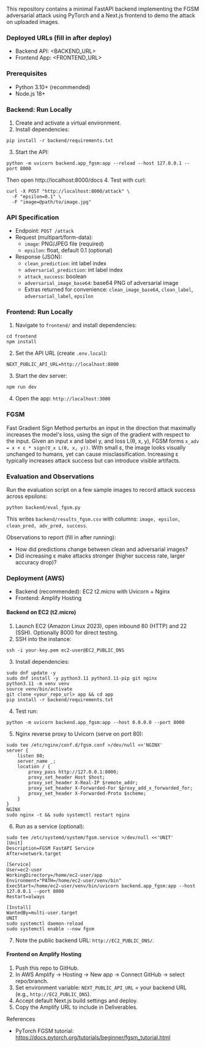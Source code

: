 This repository contains a minimal FastAPI backend implementing the FGSM adversarial attack using PyTorch and a Next.js frontend to demo the attack on uploaded images.

### Deployed URLs (fill in after deploy)
- Backend API: <BACKEND_URL>
- Frontend App: <FRONTEND_URL>

### Prerequisites
- Python 3.10+ (recommended)
- Node.js 18+

### Backend: Run Locally
1. Create and activate a virtual environment.
2. Install dependencies:
```
pip install -r backend/requirements.txt
```
3. Start the API:
```
python -m uvicorn backend.app_fgsm:app --reload --host 127.0.0.1 --port 8000
```
Then open http://localhost:8000/docs
4. Test with curl:
```
curl -X POST "http://localhost:8000/attack" \
  -F "epsilon=0.1" \
  -F "image=@path/to/image.jpg"
```

### API Specification
- Endpoint: `POST /attack`
- Request (multipart/form-data):
  - `image`: PNG/JPEG file (required)
  - `epsilon`: float, default 0.1 (optional)
- Response (JSON):
  - `clean_prediction`: int label index
  - `adversarial_prediction`: int label index
  - `attack_success`: boolean
  - `adversarial_image_base64`: base64 PNG of adversarial image
  - Extras returned for convenience: `clean_image_base64`, `clean_label`, `adversarial_label`, `epsilon`

### Frontend: Run Locally
1. Navigate to `frontend/` and install dependencies:
```
cd frontend
npm install
```
2. Set the API URL (create `.env.local`):
```
NEXT_PUBLIC_API_URL=http://localhost:8000
```
3. Start the dev server:
```
npm run dev
```
4. Open the app: `http://localhost:3000`

### FGSM
Fast Gradient Sign Method perturbs an input in the direction that maximally increases the model's loss, using the sign of the gradient with respect to the input. Given an input x and label y, and loss L(θ, x, y), FGSM forms `x_adv = x + ε * sign(∇_x L(θ, x, y))`. With small ε, the image looks visually unchanged to humans, yet can cause misclassification. Increasing ε typically increases attack success but can introduce visible artifacts.

### Evaluation and Observations
Run the evaluation script on a few sample images to record attack success across epsilons:
```
python backend/eval_fgsm.py
```
This writes `backend/results_fgsm.csv` with columns: `image, epsilon, clean_pred, adv_pred, success`.

Observations to report (fill in after running):
- How did predictions change between clean and adversarial images?
- Did increasing ε make attacks stronger (higher success rate, larger accuracy drop)?

### Deployment (AWS)
- Backend (recommended): EC2 t2.micro with Uvicorn + Nginx
- Frontend: Amplify Hosting

#### Backend on EC2 (t2.micro)
1) Launch EC2 (Amazon Linux 2023), open inbound 80 (HTTP) and 22 (SSH). Optionally 8000 for direct testing.
2) SSH into the instance:
```
ssh -i your-key.pem ec2-user@EC2_PUBLIC_DNS
```
3) Install dependencies:
```
sudo dnf update -y
sudo dnf install -y python3.11 python3.11-pip git nginx
python3.11 -m venv venv
source venv/bin/activate
git clone <your_repo_url> app && cd app
pip install -r backend/requirements.txt
```
4) Test run:
```
python -m uvicorn backend.app_fgsm:app --host 0.0.0.0 --port 8000
```
5) Nginx reverse proxy to Uvicorn (serve on port 80):
```
sudo tee /etc/nginx/conf.d/fgsm.conf >/dev/null <<'NGINX'
server {
    listen 80;
    server_name _;
    location / {
        proxy_pass http://127.0.0.1:8000;
        proxy_set_header Host $host;
        proxy_set_header X-Real-IP $remote_addr;
        proxy_set_header X-Forwarded-For $proxy_add_x_forwarded_for;
        proxy_set_header X-Forwarded-Proto $scheme;
    }
}
NGINX
sudo nginx -t && sudo systemctl restart nginx
```
6) Run as a service (optional):
```
sudo tee /etc/systemd/system/fgsm.service >/dev/null <<'UNIT'
[Unit]
Description=FGSM FastAPI Service
After=network.target

[Service]
User=ec2-user
WorkingDirectory=/home/ec2-user/app
Environment="PATH=/home/ec2-user/venv/bin"
ExecStart=/home/ec2-user/venv/bin/uvicorn backend.app_fgsm:app --host 127.0.0.1 --port 8000
Restart=always

[Install]
WantedBy=multi-user.target
UNIT
sudo systemctl daemon-reload
sudo systemctl enable --now fgsm
```
7) Note the public backend URL: `http://EC2_PUBLIC_DNS/`.

#### Frontend on Amplify Hosting
1) Push this repo to GitHub.
2) In AWS Amplify → Hosting → New app → Connect GitHub → select repo/branch.
3) Set environment variable: `NEXT_PUBLIC_API_URL` = your backend URL (e.g., `http://EC2_PUBLIC_DNS`).
4) Accept default Next.js build settings and deploy.
5) Copy the Amplify URL to include in Deliverables.


References
- PyTorch FGSM tutorial: https://docs.pytorch.org/tutorials/beginner/fgsm_tutorial.html